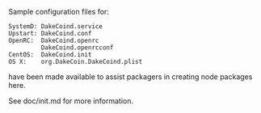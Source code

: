 Sample configuration files for:
```
SystemD: DakeCoind.service
Upstart: DakeCoind.conf
OpenRC:  DakeCoind.openrc
         DakeCoind.openrcconf
CentOS:  DakeCoind.init
OS X:    org.DakeCoin.DakeCoind.plist
```
have been made available to assist packagers in creating node packages here.

See doc/init.md for more information.
